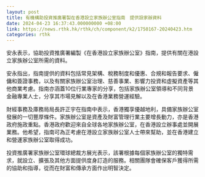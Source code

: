 ```yaml
---
layout: post
title: 有機構助投資推廣署製在香港設立家族辦公室指南　提供設家辦資料
date: 2024-04-23 16:37:43.000000000 +08:00
link: https://news.rthk.hk/rthk/ch/component/k2/1750167-20240423.htm
categories: rthk
---
```


安永表示，協助投資推廣署編製《在香港設立家族辦公室》指南，提供有關在港設立家族辦公室所需的資料。

安永指出，指南提供的資料包括常見架構、稅務制度和優惠、合規和報告要求、僱傭和簽證事務，以及有關家族辦公室治理、慈善事業、影響力投資和虛擬資產等其他商業考慮。指南亦涵蓋10位行業專家的分享，包括家族辦公室領導和不同背景金融專業人士，分享其市場見解以及在香港業務營運經驗。

財經事務及庫務局局長許正宇在指南中表示，香港獨享優越地利，具備家族辦公室發展的一切豐厚條件。家族辦公室是資產及財富管理行業主要增長動力，亦是香港政府施政重點。香港政府歡迎來自全球各地家族辦公室，在香港設立辦事處並開展業務。他希望，指南可為正考慮在港設立家族辦公室人士帶來幫助，並在香港建立和營運家族辦公室取得成功。

投資推廣署家族辦公室環球總裁方展光表示，該署根據每個家族辦公室的獨特需求，就設立、擴張及其他方面提供度身訂造的服務。相關團隊會確保客戶獲得所需的協助和指導，從而在財富和傳承方面作出明智決定。
